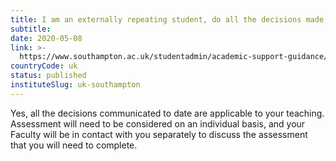```yaml
---
title: I am an externally repeating student, do all the decisions made about teaching and assessment apply to me?
subtitle: 
date: 2020-05-08
link: >-
  https://www.southampton.ac.uk/studentadmin/academic-support-guidance/current-students.page
countryCode: uk
status: published
instituteSlug: uk-southampton
---
```

Yes, all the decisions communicated to date are applicable to your teaching. Assessment will need to be considered on an individual basis, and your Faculty will be in contact with you separately to discuss the assessment that you will need to complete.
